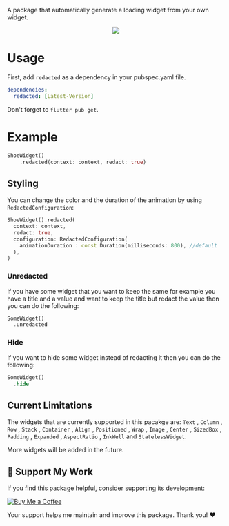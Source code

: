 A package that automatically generate a loading widget from your own widget.
<p style="text-align: center;">
<img src="https://github.com/mhdmoh/redacted/blob/main/screenshots/redacted.gif?raw=true"/>
</p>

# Usage
First, add `redacted` as a dependency in your pubspec.yaml file.

```yaml
dependencies:
  redacted: [Latest-Version]
```

Don't forget to `flutter pub get`.

# Example
```dart
ShoeWidget()
    .redacted(context: context, redact: true)
```

## Styling
You can change the color and the duration of the animation by using `RedactedConfiguration`:

```dart
ShoeWidget().redacted(
  context: context,
  redact: true,
  configuration: RedactedConfiguration(
    animationDuration : const Duration(milliseconds: 800), //default
  ),
)
```

### Unredacted
If you have some widget that you want to keep the same for example you have a title and a value and want to keep the title but redact the value then you can do the following:
```dart
SomeWidget()
  .unredacted
```

### Hide
If you want to hide some widget instead of redacting it then you can do the following:
```dart
SomeWidget()
  .hide
```

## Current Limitations
The widgets that are currently supported in this pacakge are:
`Text` , `Column` , `Row` , `Stack` , `Container` , `Align` , `Positioned` , `Wrap` , `Image` , `Center` , `SizedBox` , `Padding` , `Expanded` , `AspectRatio` , `InkWell` and `StatelessWidget`.

More widgets will be added in the future.

## 💖 Support My Work  
If you find this package helpful, consider supporting its development:  

[![Buy Me a Coffee](https://img.shields.io/badge/Buy%20Me%20a%20Coffee-FFDD00?style=for-the-badge&logo=buy-me-a-coffee&logoColor=black)](https://ko-fi.com/mhdnmoh)  

Your support helps me maintain and improve this package. Thank you! ❤️  
